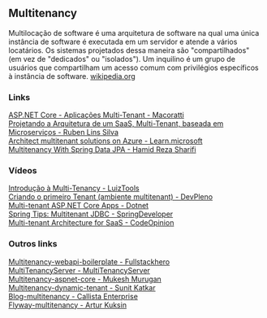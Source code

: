 ## Multitenancy

Multilocação de software é uma arquitetura de software na qual uma única instância de software é executada em um servidor e atende a vários locatários. Os sistemas projetados dessa maneira são "compartilhados" (em vez de "dedicados" ou "isolados"). Um inquilino é um grupo de usuários que compartilham um acesso comum com privilégios específicos à instância de software. [wikipedia.org](https://en.wikipedia.org/wiki/Multitenancy)

### Links
[ASP.NET Core - Aplicações Multi-Tenant - Macoratti](https://macoratti.net/21/07/aspnc_multenant1.htm)\
[Projetando a Arquitetura de um SaaS, Multi-Tenant, baseada em Microserviços - Ruben Lins Silva](https://www.linkedin.com/pulse/projetando-arquitetura-de-um-saas-multi-tenant-em-ruben-lins-silva/)\
[Architect multitenant solutions on Azure - Learn.microsoft](https://learn.microsoft.com/en-us/azure/architecture/guide/multitenant/overview)\
[Multitenancy With Spring Data JPA - Hamid Reza Sharifi](https://www.baeldung.com/multitenancy-with-spring-data-jpa)

### Vídeos
[Introdução à Multi-Tenancy - LuizTools](https://www.youtube.com/watch?v=h-jqjCil4pY)\
[Criando o primeiro Tenant (ambiente multitenant) - DevPleno](https://www.youtube.com/watch?v=vKcHXY5N8eg)\
[Multi-tenant ASP.NET Core Apps - Dotnet](https://www.youtube.com/watch?v=-sz49Qwjao8)\
[Spring Tips: Multitenant JDBC - SpringDeveloper](https://www.youtube.com/watch?v=hjJ6ODxgYqE)\
[Multi-tenant Architecture for SaaS - CodeOpinion](https://www.youtube.com/watch?v=e8k6TynqGFs)

### Outros links
[Multitenancy-webapi-boilerplate - Fullstackhero](https://github.com/fullstackhero/dotnet-webapi-boilerplate)\
[MultiTenancyServer - MultiTenancyServer](https://github.com/MultiTenancyServer/MultiTenancyServer)\
[Multitenancy-aspnet-core - Mukesh Murugan](https://github.com/iammukeshm/multitenancy-aspnet-core)\
[Multitenancy-dynamic-tenant - Sunit Katkar](https://github.com/sunitk/multitenancy-dynamic-tenant)\
[Blog-multitenancy - Callista Enterprise](https://github.com/callistaenterprise/blog-multitenancy)\
[Flyway-multitenancy - Artur Kuksin](https://github.com/arkuksin/flyway-multitenancy)
